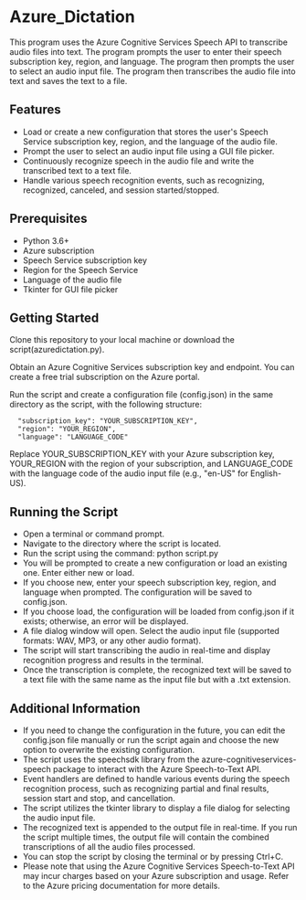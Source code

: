 # Azure_Dictation
This program uses the Azure Cognitive Services Speech API to transcribe audio files into text. The program prompts the user to enter their speech subscription key, region, and language. The program then prompts the user to select an audio input file. The program then transcribes the audio file into text and saves the text to a file.

## Features

- Load or create a new configuration that stores the user's Speech Service subscription key, region, and the language of the audio file.
- Prompt the user to select an audio input file using a GUI file picker.
- Continuously recognize speech in the audio file and write the transcribed text to a text file.
- Handle various speech recognition events, such as recognizing, recognized, canceled, and session started/stopped.

## Prerequisites

- Python 3.6+
- Azure subscription
- Speech Service subscription key
- Region for the Speech Service
- Language of the audio file
- Tkinter for GUI file picker


## Getting Started
Clone this repository to your local machine or download the script(azuredictation.py).

Obtain an Azure Cognitive Services subscription key and endpoint. You can create a free trial subscription on the Azure portal.

Run the script and create a configuration file (config.json) in the same directory as the script, with the following structure:

```
  "subscription_key": "YOUR_SUBSCRIPTION_KEY",
  "region": "YOUR_REGION",
  "language": "LANGUAGE_CODE"
```

Replace YOUR_SUBSCRIPTION_KEY with your Azure subscription key, YOUR_REGION with the region of your subscription, and LANGUAGE_CODE with the language code of the audio input file (e.g., "en-US" for English-US).

## Running the Script
- Open a terminal or command prompt.
- Navigate to the directory where the script is located.
- Run the script using the command: python script.py
- You will be prompted to create a new configuration or load an existing one. Enter either new or load.
- If you choose new, enter your speech subscription key, region, and language when prompted. The configuration will be saved to config.json.
- If you choose load, the configuration will be loaded from config.json if it exists; otherwise, an error will be displayed.
- A file dialog window will open. Select the audio input file (supported formats: WAV, MP3, or any other audio format).
- The script will start transcribing the audio in real-time and display recognition progress and results in the terminal.
- Once the transcription is complete, the recognized text will be saved to a text file with the same name as the input file but with a .txt extension.

## Additional Information
- If you need to change the configuration in the future, you can edit the config.json file manually or run the script again and choose the new option to overwrite the existing configuration.
- The script uses the speechsdk library from the azure-cognitiveservices-speech package to interact with the Azure Speech-to-Text API.
- Event handlers are defined to handle various events during the speech recognition process, such as recognizing partial and final results, session start and stop, and cancellation.
- The script utilizes the tkinter library to display a file dialog for selecting the audio input file.
- The recognized text is appended to the output file in real-time. If you run the script multiple times, the output file will contain the combined transcriptions of all the audio files processed.
- You can stop the script by closing the terminal or by pressing Ctrl+C.
- Please note that using the Azure Cognitive Services Speech-to-Text API may incur charges based on your Azure subscription and usage. Refer to the Azure pricing documentation for more details.
